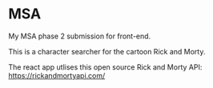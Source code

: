 # MSA
My MSA phase 2 submission for front-end.

This is a character searcher for the cartoon Rick and Morty.

The react app utlises this open source Rick and Morty API:
https://rickandmortyapi.com/


